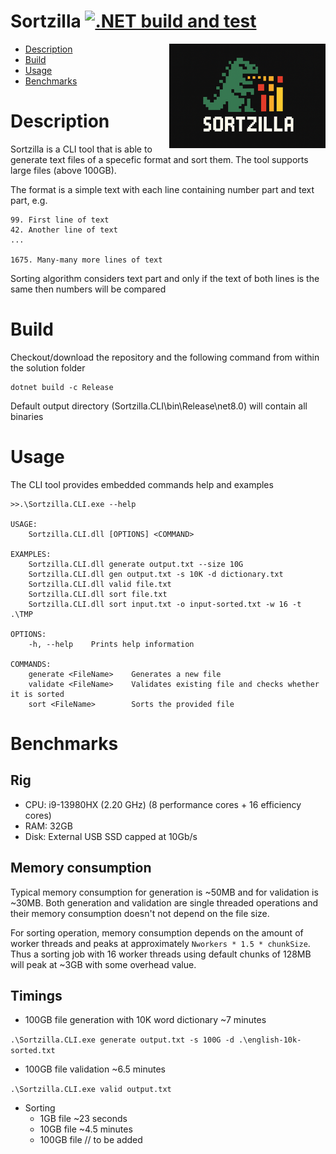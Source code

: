 # Sortzilla [![.NET build and test](https://github.com/rumkit/Sortzilla/actions/workflows/dotnet-build-and-test.yml/badge.svg)](https://github.com/rumkit/Sortzilla/actions/workflows/dotnet-build-and-test.yml)

<img align="right" src=".github/docs/sortzilla.png" width="250">

- [Description](#description)
- [Build](#build)
- [Usage](#usage)
- [Benchmarks](#benchmarks)


# Description

Sortzilla is a CLI tool that is able to generate text files of a specefic format and sort them. The tool supports large files (above 100GB).

The format is a simple text with each line containing number part and text part, e.g. 

```
99. First line of text
42. Another line of text
...

1675. Many-many more lines of text
```

Sorting algorithm considers text part and only if the text of both lines is the same then numbers will be compared

# Build

Checkout/download the repository and the following command from within the solution folder

```
dotnet build -c Release
```

Default output directory (Sortzilla.CLI\bin\Release\net8.0\) will contain all binaries

# Usage

The CLI tool provides embedded commands help and examples

```
>>.\Sortzilla.CLI.exe --help

USAGE:
    Sortzilla.CLI.dll [OPTIONS] <COMMAND>

EXAMPLES:
    Sortzilla.CLI.dll generate output.txt --size 10G
    Sortzilla.CLI.dll gen output.txt -s 10K -d dictionary.txt
    Sortzilla.CLI.dll valid file.txt
    Sortzilla.CLI.dll sort file.txt
    Sortzilla.CLI.dll sort input.txt -o input-sorted.txt -w 16 -t .\TMP

OPTIONS:
    -h, --help    Prints help information

COMMANDS:
    generate <FileName>    Generates a new file
    validate <FileName>    Validates existing file and checks whether it is sorted
    sort <FileName>        Sorts the provided file
```

# Benchmarks

## Rig

- CPU: i9-13980HX (2.20 GHz) (8 performance cores + 16 efficiency cores)
- RAM: 32GB
- Disk: External USB SSD capped at 10Gb/s

## Memory consumption

Typical memory consumption for generation is ~50MB and for validation is ~30MB. Both generation and validation are single threaded operations and their memory consumption doesn't not depend on the file size.

For sorting operation, memory consumption depends on the amount of worker threads and peaks at approximately `Nworkers * 1.5 * chunkSize`. Thus a sorting job with 16 worker threads using default chunks of 128MB will peak at ~3GB with some overhead value. 

## Timings

- 100GB file generation with 10K word dictionary ~7 minutes

`.\Sortzilla.CLI.exe generate output.txt -s 100G -d .\english-10k-sorted.txt`

- 100GB file validation ~6.5 minutes

`.\Sortzilla.CLI.exe valid output.txt`

- Sorting
  - 1GB file    ~23 seconds
  - 10GB file   ~4.5 minutes
  - 100GB file   // to be added
